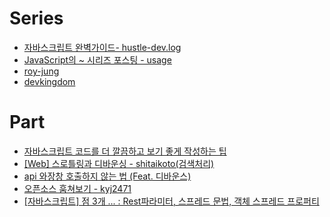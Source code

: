 # Series
- [자바스크립트 완벽가이드- hustle-dev.log](https://velog.io/@hustle-dev/%EC%9E%90%EB%B0%94%EC%8A%A4%ED%81%AC%EB%A6%BD%ED%8A%B8-%EC%99%84%EB%B2%BD%EA%B0%80%EC%9D%B4%EB%93%9C-%EC%8A%A4%ED%84%B0%EB%94%94-%EC%8B%9C%EC%9E%91)
- [JavaScript의 ~ 시리즈 포스팅 - usage](https://usage.tistory.com/122)
- [roy-jung](https://roy-jung.github.io/categories/fe/javascript/)
- [devkingdom](https://devkingdom.tistory.com/category/Programming/WEB)

# Part
- [자바스크립트 코드를 더 깔끔하고 보기 좋게 작성하는 팁](https://gingerkang.tistory.com/126)
- [[Web] 스로틀링과 디바운싱 - shitaikoto(검색처리)](https://velog.io/@shitaikoto/Web-Throttling-Debouncing)
- [api 와장창 호출하지 않는 법 (Feat. 디바운스)](https://velog.io/@greencloud/api-%EC%99%80%EC%9E%A5%EC%B0%BD-%ED%98%B8%EC%B6%9C%ED%95%98%EC%A7%80-%EC%95%8A%EB%8A%94-%EB%B2%95-Feat.-%EB%94%94%EB%B0%94%EC%9A%B4%EC%8A%A4)
- [오픈소스 훔쳐보기 - kyj2471](https://velog.io/@kyj2471/%EC%98%A4%ED%94%88%EC%86%8C%EC%8A%A4-%ED%9B%94%EC%B3%90%EB%B3%B4%EA%B8%B0)
- [[자바스크립트] 점 3개 ... : Rest파라미터, 스프레드 문법, 객체 스프레드 프로퍼티](https://curryyou.tistory.com/236)
